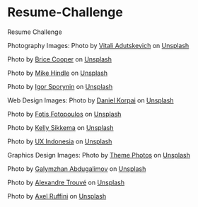 # Resume-Challenge
Resume Challenge

Photography Images:
Photo by <a href="https://unsplash.com/@vadutskevich?utm_source=unsplash&utm_medium=referral&utm_content=creditCopyText">Vitali Adutskevich</a> on <a href="https://unsplash.com/t/street-photography?utm_source=unsplash&utm_medium=referral&utm_content=creditCopyText">Unsplash</a>

Photo by <a href="https://unsplash.com/@brice_cooper18?utm_source=unsplash&utm_medium=referral&utm_content=creditCopyText">Brice Cooper</a> on <a href="https://unsplash.com/t/street-photography?utm_source=unsplash&utm_medium=referral&utm_content=creditCopyText">Unsplash</a>
  
Photo by <a href="https://unsplash.com/@mikehindle?utm_source=unsplash&utm_medium=referral&utm_content=creditCopyText">Mike Hindle</a> on <a href="https://unsplash.com/t/street-photography?utm_source=unsplash&utm_medium=referral&utm_content=creditCopyText">Unsplash</a>
  
Photo by <a href="https://unsplash.com/@igorharrier?utm_source=unsplash&utm_medium=referral&utm_content=creditCopyText">Igor Sporynin</a> on <a href="https://unsplash.com/t/street-photography?utm_source=unsplash&utm_medium=referral&utm_content=creditCopyText">Unsplash</a>

Web Design Images:
Photo by <a href="https://unsplash.com/@danielkorpai?utm_source=unsplash&utm_medium=referral&utm_content=creditCopyText">Daniel Korpai</a> on <a href="https://unsplash.com/s/photos/web-design?utm_source=unsplash&utm_medium=referral&utm_content=creditCopyText">Unsplash</a>
  
Photo by <a href="https://unsplash.com/pt-br/@ffstop?utm_source=unsplash&utm_medium=referral&utm_content=creditCopyText">Fotis Fotopoulos</a> on <a href="https://unsplash.com/s/photos/web-design?utm_source=unsplash&utm_medium=referral&utm_content=creditCopyText">Unsplash</a>
  
Photo by <a href="https://unsplash.com/@kellysikkema?utm_source=unsplash&utm_medium=referral&utm_content=creditCopyText">Kelly Sikkema</a> on <a href="https://unsplash.com/s/photos/web-design?utm_source=unsplash&utm_medium=referral&utm_content=creditCopyText">Unsplash</a>
  
Photo by <a href="https://unsplash.com/@uxindo?utm_source=unsplash&utm_medium=referral&utm_content=creditCopyText">UX Indonesia</a> on <a href="https://unsplash.com/s/photos/web-design?utm_source=unsplash&utm_medium=referral&utm_content=creditCopyText">Unsplash</a>
  

Graphics Design Images:
Photo by <a href="https://unsplash.com/@themephotos?utm_source=unsplash&utm_medium=referral&utm_content=creditCopyText">Theme Photos</a> on <a href="https://unsplash.com/s/photos/graphic-designing?utm_source=unsplash&utm_medium=referral&utm_content=creditCopyText">Unsplash</a>
  
Photo by <a href="https://unsplash.com/@naffiq?utm_source=unsplash&utm_medium=referral&utm_content=creditCopyText">Galymzhan Abdugalimov</a> on <a href="https://unsplash.com/s/photos/graphic-designing?utm_source=unsplash&utm_medium=referral&utm_content=creditCopyText">Unsplash</a>
  
Photo by <a href="https://unsplash.com/@alexandretrouve?utm_source=unsplash&utm_medium=referral&utm_content=creditCopyText">Alexandre Trouvé</a> on <a href="https://unsplash.com/s/photos/graphic-designing?utm_source=unsplash&utm_medium=referral&utm_content=creditCopyText">Unsplash</a>
  
Photo by <a href="https://unsplash.com/fr/@4xel?utm_source=unsplash&utm_medium=referral&utm_content=creditCopyText">Axel Ruffini</a> on <a href="https://unsplash.com/wallpapers/design?utm_source=unsplash&utm_medium=referral&utm_content=creditCopyText">Unsplash</a>
  